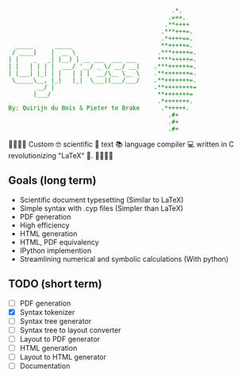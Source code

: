 
<div style="color: green;">

```
                                              .*.
                                             .=++. 
                                            .**++++
                                           .***+++=.
                                           .*++++==. 
  _____      _____                         **+++++=.   
 / ____|    |  __ \                       .***+++++=.   
| |    _   _| |__) | __ ___  ___ ___      ****+++++=.   
| |   | | | |  ___/ '__/ _ \/ __/ __|    .***++++++=.   
| |___| |_| | |   | | |  __/\__ \__ \    .**+++++++=.
 \_____\__, |_|   |_|  \___||___/___/    .**+++++++=.
        __/ |                            .**++++++++=   
       |___/                              **+++++++=   
                                          .*+++++++.
By: Quirijn du Bois & Pieter te Brake      .*+++++.
                                             .#+ 
                                             .#+ 
                                             .#+
```

</div>

🌲🌲🌲🌲 Custom 🤓 scientific 🧬 text 📚 language compiler 💻 written in C revolutionizing "LaTeX" 🤮. 🌲🌲🌲🌲


## Goals (long term)

- Scientific document typesetting (Similar to LaTeX)
- Simple syntax with .cyp files (Simpler than LaTeX)
- PDF generation
- High efficiency
- HTML generation
- HTML, PDF equivalency
- IPython implemention
- Streamlining numerical and symbolic calculations (With python)


## TODO (short term)
- [ ] PDF generation
- [x] Syntax tokenizer
- [ ] Syntax tree generator
- [ ] Syntax tree to layout converter
- [ ] Layout to PDF generator
- [ ] HTML generation
- [ ] Layout to HTML generator
- [ ] Documentation
